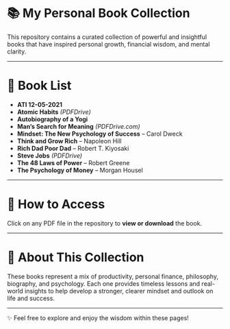 # 📚 My Personal Book Collection  
This repository contains a curated collection of powerful and insightful books that have inspired personal growth, financial wisdom, and mental clarity.

---

# 📖 Book List

- **ATI 12-05-2021**  
- **Atomic Habits** *(PDFDrive)*  
- **Autobiography of a Yogi**  
- **Man’s Search for Meaning** *(PDFDrive.com)*  
- **Mindset: The New Psychology of Success** – Carol Dweck  
- **Think and Grow Rich** – Napoleon Hill  
- **Rich Dad Poor Dad** – Robert T. Kiyosaki  
- **Steve Jobs** *(PDFDrive)*  
- **The 48 Laws of Power** – Robert Greene  
- **The Psychology of Money** – Morgan Housel  

---

# 📂 How to Access  
Click on any PDF file in the repository to **view or download** the book.

---

# 🚀 About This Collection  
These books represent a mix of productivity, personal finance, philosophy, biography, and psychology. Each one provides timeless lessons and real-world insights to help develop a stronger, clearer mindset and outlook on life and success.

---

✨ Feel free to explore and enjoy the wisdom within these pages!
